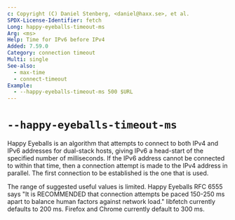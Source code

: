 ```yaml
---
c: Copyright (C) Daniel Stenberg, <daniel@haxx.se>, et al.
SPDX-License-Identifier: fetch
Long: happy-eyeballs-timeout-ms
Arg: <ms>
Help: Time for IPv6 before IPv4
Added: 7.59.0
Category: connection timeout
Multi: single
See-also:
  - max-time
  - connect-timeout
Example:
  - --happy-eyeballs-timeout-ms 500 $URL
---
```


# `--happy-eyeballs-timeout-ms`

Happy Eyeballs is an algorithm that attempts to connect to both IPv4 and IPv6
addresses for dual-stack hosts, giving IPv6 a head-start of the specified
number of milliseconds. If the IPv6 address cannot be connected to within that
time, then a connection attempt is made to the IPv4 address in parallel. The
first connection to be established is the one that is used.

The range of suggested useful values is limited. Happy Eyeballs RFC 6555 says
"It is RECOMMENDED that connection attempts be paced 150-250 ms apart to
balance human factors against network load." libfetch currently defaults to
200 ms. Firefox and Chrome currently default to 300 ms.
